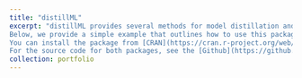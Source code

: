 ```yaml
---
title: "distillML"
excerpt: "distillML provides several methods for model distillation and interpretability for general black box machine learning models. This package provides implementations of the partial dependence plot (PDP), individual conditional expectation (ICE), and accumulated local effect (ALE) methods, which are model-agnostic interpretability methods (work with any supervised machine learning model). This package also provides a novel method for building a surrogate model that approximates the behavior of its initial algorithm.
Below, we provide a simple example that outlines how to use this package. For further details on surrogate distillation, advanced interpretability features, or local surrogate methods, see the articles provided in the [documentation](https://forestry-labs.github.io/distillML/).
You can install the package from [CRAN](https://cran.r-project.org/web/packages/distillML/index.html).
For the source code for both packages, see the [Github](https://github.com/forestry-labs/distillML/) ![pdp.png](/images/pdp.png)."
collection: portfolio
---
```



